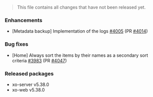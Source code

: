 > This file contains all changes that have not been released yet.

### Enhancements

- [Metadata backup] Implementation of the logs [#4005](https://github.com/vatesfr/xen-orchestra/issues/4005) (PR [#4014](https://github.com/vatesfr/xen-orchestra/pull/4014))

### Bug fixes

- [Home] Always sort the items by their names as a secondary sort criteria [#3983](https://github.com/vatesfr/xen-orchestra/issues/3983) (PR [#4047](https://github.com/vatesfr/xen-orchestra/pull/4047))

### Released packages

- xo-server v5.38.0
- xo-web v5.38.0
